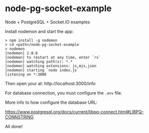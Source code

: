 # node-pg-socket-example
Node + PostgreSQL + Socket.IO examples

Install nodemon and start the app:
```
> npm install -g nodemon
> cd <path>/node-pg-socket-example
> nodemon
[nodemon] 2.0.6
[nodemon] to restart at any time, enter `rs`
[nodemon] watching path(s): *.*
[nodemon] watching extensions: js,mjs,json
[nodemon] starting `node index.js`
listening on *:3000
```
Then open your at:
http://localhost:3000/info

For database connection, you must configure the `.env` file.

More info to how configure the database URL:

https://www.postgresql.org/docs/current/libpq-connect.html#LIBPQ-CONNSTRING


All done!
